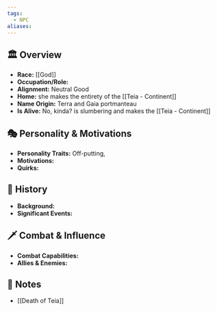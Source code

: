```yaml
---
tags:
  - NPC
aliases:
---
```

## 🏛️ Overview
- **Race:** [[God]]
- **Occupation/Role:** 
- **Alignment:** Neutral Good
- **Home:** she makes the entirety of the [[Teia - Continent]]
- **Name Origin:** Terra and Gaia portmanteau
- **Is Alive:** No, kinda? is slumbering and makes the [[Teia - Continent]]

## 🎭 Personality & Motivations
- **Personality Traits:** Off-putting, 
- **Motivations:** 
- **Quirks:** 

## 📜 History
- **Background:** 
- **Significant Events:** 

## 🗡️ Combat & Influence
- **Combat Capabilities:** 
- **Allies & Enemies:** 

## 📜 Notes
- [[Death of Teia]]